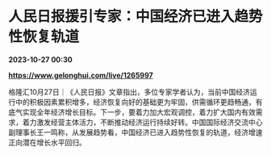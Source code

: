 # 人民日报援引专家：中国经济已进入趋势性恢复轨道

**2023-10-27 00:30**

**https://www.gelonghui.com/live/1265997**

格隆汇10月27日｜《人民日报》文章指出，多位专家学者认为，当前中国经济运行中的积极因素累积增多，经济恢复向好的基础更为牢固，供需循环更趋畅通，有底气实现全年经济增长目标。下一步，要着力加大宏观调控，着力扩大国内有效需求，着力激发经营主体活力，不断推动经济运行持续好转。中国国际经济交流中心副理事长王一鸣称，从发展趋势看，中国经济已进入趋势性恢复的轨道，经济增速正向潜在增长水平回归。